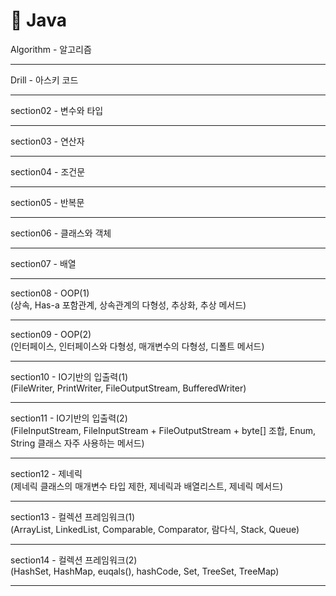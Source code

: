 <h1>💜 Java</h1>
Algorithm - 알고리즘 <hr/>
Drill - 아스키 코드 <br /><hr/>
section02 - 변수와 타입 <br/><hr/>
section03 - 연산자 <br/><hr/>
section04 - 조건문 <br/><hr/>
section05 - 반복문 <br/><hr/>
section06 - 클래스와 객체 <br/><hr/>
section07 - 배열 <br /><hr/>
section08 - OOP(1) <br />(상속,  Has-a 포함관계, 상속관계의 다형성, 추상화, 추상 메서드)<hr/>
section09 - OOP(2) <br /> (인터페이스, 인터페이스와 다형성, 매개변수의 다형성, 디폴트 메서드)<hr/>
section10 - IO기반의 입출력(1) <br/> (FileWriter, PrintWriter, FileOutputStream, BufferedWriter) <br /><hr/>
section11 - IO기반의 입출력(2) <br/>
(FileInputStream, FileInputStream + FileOutputStream + byte[] 조합, Enum, String 클래스 자주 사용하는 메서드)<br /><hr/>
section12 - 제네릭 <br />(제네릭 클래스의 매개변수 타입 제한, 제네릭과 배열리스트, 제네릭 메서드)<hr/>
section13 - 컬렉션 프레임워크(1) <br/>(ArrayList, LinkedList, Comparable, Comparator, 람다식, Stack, Queue) <br /><hr/>
section14 - 컬렉션 프레임워크(2) <br/> (HashSet, HashMap, euqals(), hashCode, Set, TreeSet, TreeMap) <br /><hr/>
